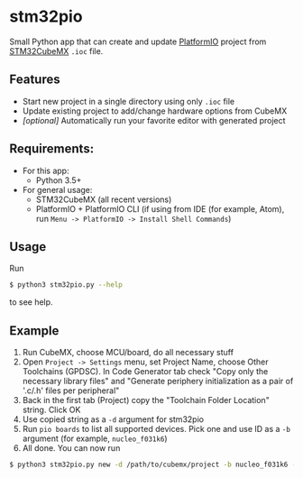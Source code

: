 # stm32pio
Small Python app that can create and update [PlatformIO](https://platformio.org) project from [STM32CubeMX](http://www.st.com/en/development-tools/stm32cubemx.html) `.ioc` file.

## Features
  - Start new project in a single directory using only `.ioc` file
  - Update existing project to add/change hardware options from CubeMX
  - *[optional]* Automatically run your favorite editor with generated project

## Requirements:
  - For this app:
    - Python 3.5+
  - For general usage:
    - STM32CubeMX (all recent versions)
    - PlatformIO + PlatformIO CLI (if using from IDE (for example, Atom), run `Menu -> PlatformIO -> Install Shell Commands`)

## Usage
Run
```sh
$ python3 stm32pio.py --help
```
to see help.

## Example
  1. Run CubeMX, choose MCU/board, do all necessary stuff
  2. Open `Project -> Settings` menu, set Project Name, choose Other Toolchains (GPDSC). In Code Generator tab check "Copy only the necessary library files" and "Generate periphery initialization as a pair of '.c/.h' files per peripheral"
  3. Back in the first tab (Project) copy the "Toolchain Folder Location" string. Click OK
  4. Use copied string as a `-d` argument for stm32pio
  5. Run `pio boards` to list all supported devices. Pick one and use ID as a `-b` argument (for example, `nucleo_f031k6`)
  6. All done. You can now run
  ```sh
  $ python3 stm32pio.py new -d /path/to/cubemx/project -b nucleo_f031k6 --start-editor=vscode
  ```
